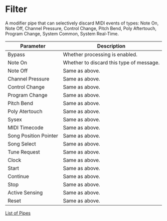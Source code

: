 # Filter

A modifier pipe that can selectively discard MIDI events of types: Note On, Note Off, Channel Pressure, Control Change, Pitch Bend, Poly Aftertouch, Program Change, System Common, System Real-Time.

| Parameter              | Description                    |
| ---------------------- | ------------------------------ |
| Bypass                 | Whether processing is enabled. |
| Note On                | Whether to discard this type of message. |
| Note Off               | Same as above. |
| Channel Pressure       | Same as above. |
| Control Change         | Same as above. |
| Program Change         | Same as above. |
| Pitch Bend             | Same as above. |
| Poly Atertouch         | Same as above. |
| Sysex                  | Same as above. |
| MIDI Timecode          | Same as above. |
| Song Position Pointer  | Same as above. |
| Song Select            | Same as above. |
| Tune Request           | Same as above. |
| Clock                  | Same as above. |
| Start                  | Same as above. |
| Continue               | Same as above. |
| Stop                   | Same as above. |
| Active Sensing         | Same as above. |
| Reset                  | Same as above. |

[List of Pipes](index.md#the-list-of-pipes)
